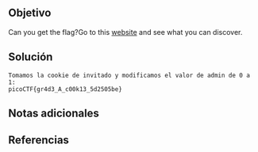 ## Objetivo
Can you get the flag?Go to this [website](http://saturn.picoctf.net:57741/) and see what you can discover.
## Solución
```
Tomamos la cookie de invitado y modificamos el valor de admin de 0 a 1:
picoCTF{gr4d3_A_c00k13_5d2505be}
```
## Notas adicionales
## Referencias
